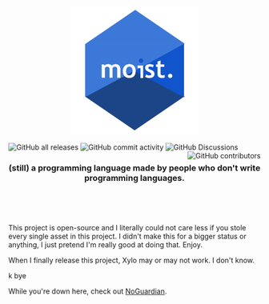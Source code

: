 <p align=center>
  <img src="https://github.com/bensyxx/moist/blob/main/moist.png" width="256" length="256">
</p>

<p align=left>
  <img alt="GitHub all releases" src="https://img.shields.io/github/downloads/bensyxx/moist/total?style=plastic">
  <img alt="GitHub commit activity" src="https://img.shields.io/github/commit-activity/w/bensyxx/moist?style=plastic">
  <img alt="GitHub Discussions" src="https://img.shields.io/github/discussions/bensyxx/moist?style=plastic">
  <img align=right alt="GitHub contributors" src="https://img.shields.io/github/contributors/bensyxx/moist?style=plastic">
</p>

<h3 align=center>(still) a programming language made by people who don't write programming languages.</h3>

<br><br><br>

<p>This project is open-source and I literally could not care less if you stole every single asset in this project. I didn't make this for a bigger status or anything, I just pretend I'm really good at doing that. Enjoy.</p>

<p>When I finally release this project, Xylo may or may not work. I don't know.</p>

k bye

<p>While you're down here, check out <a href="https://github.com/bensyxx/NoGuardian">NoGuardian</a>.
